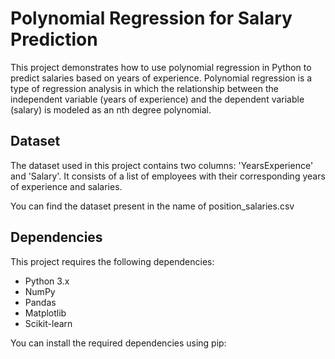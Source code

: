 # Polynomial Regression for Salary Prediction

This project demonstrates how to use polynomial regression in Python to predict salaries based on years of experience. Polynomial regression is a type of regression analysis in which the relationship between the independent variable (years of experience) and the dependent variable (salary) is modeled as an nth degree polynomial.

## Dataset

The dataset used in this project contains two columns: 'YearsExperience' and 'Salary'. It consists of a list of employees with their corresponding years of experience and salaries.

You can find the dataset present in the name of position_salaries.csv

## Dependencies

This project requires the following dependencies:

- Python 3.x
- NumPy
- Pandas
- Matplotlib
- Scikit-learn

You can install the required dependencies using pip:

